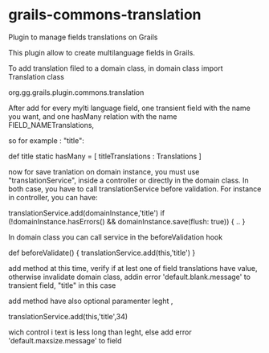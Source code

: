 grails-commons-translation
==========================

Plugin to manage fields translations on Grails

This plugin allow to create multilanguage fields in Grails.

To add translation filed to a domain class, in domain class import Translation class

  org.gg.grails.plugin.commons.translation
  
After add for every mylti language field,
one transient field with the name you want, and one hasMany relation
with the name FIELD_NAMETranslations,

so for example :  "title":

  def title
  static hasMany = [
    titleTranslations : Translations
  ]

now for save tranlation on domain instance, you must use "translationService", 
inside a controller or directly in the domain class.
In both case, you have to call translationService before validation.
For instance in controller, you can have:

  translationService.add(domainInstance,'title')
    if (!domainInstance.hasErrors() && domainInstance.save(flush: true)) { ..
  }
  
In domain class you can call service in the beforeValidation hook 

  def beforeValidate() {
    translationService.add(this,'title')
  }

add method at this time, verify if at lest one of field translations have value,
otherwise invalidate domain class, addin error 'default.blank.message' to transient field, "title" in this case

add method have also optional paramenter leght , 

  translationService.add(this,'title',34) 
  
wich control i text is less long than leght,
else add error  'default.maxsize.message' to field


